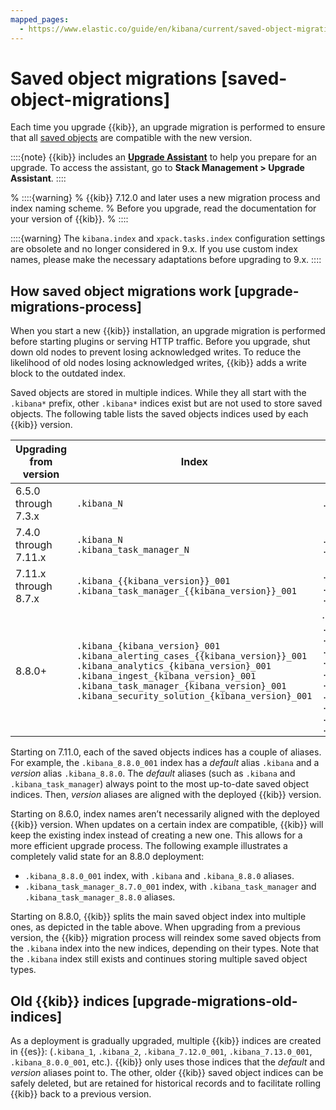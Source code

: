 ```yaml
---
mapped_pages:
  - https://www.elastic.co/guide/en/kibana/current/saved-object-migrations.html
---
```


# Saved object migrations [saved-object-migrations]

Each time you upgrade {{kib}}, an upgrade migration is performed to ensure that all [saved objects](/explore-analyze/find-and-organize/saved-objects.md) are compatible with the new version.

::::{note} 
{{kib}} includes an [**Upgrade Assistant**](../prepare-to-upgrade/upgrade-assistant.md) to help you prepare for an upgrade. To access the assistant, go to **Stack Management > Upgrade Assistant**.
::::


% ::::{warning} 
% {{kib}} 7.12.0 and later uses a new migration process and index naming scheme. % Before you upgrade, read the documentation for your version of {{kib}}.
% ::::


::::{warning} 
The `kibana.index` and `xpack.tasks.index` configuration settings are obsolete and no longer considered in 9.x. If you use custom index names, please make the necessary adaptations before upgrading to 9.x.
::::


## How saved object migrations work [upgrade-migrations-process] 

When you start a new {{kib}} installation, an upgrade migration is performed before starting plugins or serving HTTP traffic. Before you upgrade, shut down old nodes to prevent losing acknowledged writes. To reduce the likelihood of old nodes losing acknowledged writes, {{kib}} adds a write block to the outdated index.

Saved objects are stored in multiple indices. While they all start with the `.kibana*` prefix, other `.kibana*` indices exist but are not used to store saved objects.  The following table lists the saved objects indices used by each {{kib}} version.

| Upgrading from version | Index | Aliases |
| --- | --- | --- |
| 6.5.0 through 7.3.x | `.kibana_N` | `.kibana` |
| 7.4.0 through 7.11.x | `.kibana_N`<br>`.kibana_task_manager_N` | `.kibana`<br>`.kibana_task_manager` |
| 7.11.x through 8.7.x | `.kibana_{{kibana_version}}_001`<br>`.kibana_task_manager_{{kibana_version}}_001` | `.kibana`, `.kibana_{{kibana_version}}`<br>`.kibana_task_manager`, `.kibana_task_manager_{{kibana_version}}` |
| 8.8.0+ | `.kibana_{kibana_version}_001` <br> `.kibana_alerting_cases_{{kibana_version}}_001` <br> `.kibana_analytics_{kibana_version}_001` <br> `.kibana_ingest_{kibana_version}_001`<br> `.kibana_task_manager_{kibana_version}_001` <br> `.kibana_security_solution_{kibana_version}_001` | .`kibana`, `.kibana_{kibana_version}` <br> `.kibana_alerting_cases`, <br> `.kibana_alerting_cases_{kibana_version}` <br> `.kibana_analytics`, <br> `.kibana_analytics_{kibana_version}` <br> `.kibana_ingest`, `.kibana_ingest_{kibana_version}`<br> `.kibana_task_manager`, <br> `.kibana_task_manager_{kibana_version}` <br> `.kibana_security_solution`, <br> `.kibana_security_solution_{kibana_version}`

Starting on 7.11.0, each of the saved objects indices has a couple of aliases. For example, the `.kibana_8.8.0_001` index has a *default* alias `.kibana` and a *version* alias `.kibana_8.8.0`. The *default* aliases (such as `.kibana` and `.kibana_task_manager`) always point to the most up-to-date saved object indices. Then, *version* aliases are aligned with the deployed {{kib}} version.

Starting on 8.6.0, index names aren’t necessarily aligned with the deployed {{kib}} version. When updates on a certain index are compatible, {{kib}} will keep the existing index instead of creating a new one. This allows for a more efficient upgrade process. The following example illustrates a completely valid state for an 8.8.0 deployment:

* `.kibana_8.8.0_001` index, with `.kibana` and `.kibana_8.8.0` aliases.
* `.kibana_task_manager_8.7.0_001` index, with `.kibana_task_manager` and `.kibana_task_manager_8.8.0` aliases.

Starting on 8.8.0, {{kib}} splits the main saved object index into multiple ones, as depicted in the table above. When upgrading from a previous version, the {{kib}} migration process will reindex some saved objects from the `.kibana` index into the new indices, depending on their types. Note that the `.kibana` index still exists and continues storing multiple saved object types.


## Old {{kib}} indices [upgrade-migrations-old-indices] 

As a deployment is gradually upgraded, multiple {{kib}} indices are created in {{es}}: (`.kibana_1`, `.kibana_2`, `.kibana_7.12.0_001`, `.kibana_7.13.0_001`, `.kibana_8.0.0_001`, etc.). {{kib}} only uses those indices that the *default* and *version* aliases point to. The other, older {{kib}} saved object indices can be safely deleted, but are retained for historical records and to facilitate rolling {{kib}} back to a previous version.

